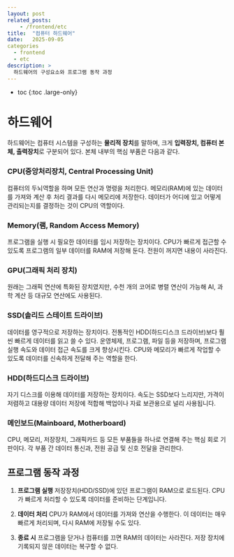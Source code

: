 ```yaml
---
layout: post
related_posts:
    - /frontend/etc
title:  "컴퓨터 하드웨어"
date:   2025-09-05
categories
  - frontend
  - etc
description: >
  하드웨어의 구성요소와 프로그램 동작 과정
---
```

* toc
{:toc .large-only}

# 하드웨어
하드웨어는 컴퓨터 시스템을 구성하는 **물리적 장치**를 말하며, 크게 **입력장치, 컴퓨터 본체, 출력장치**로 구분되어 있다. 본체 내부의 핵심 부품은 다음과 같다.

### CPU(중앙처리장치, Central Processing Unit)
컴퓨터의 두뇌역할을 하며 모든 연산과 명령을 처리한다. 메모리(RAM)에 있는 데이터를 가져와 계산 후 처리 결과를 다시 메모리에 저장한다. 데이터가 어디에 있고 어떻게 관리되는지를 결정하는 것이 CPU의 역할이다.

### Memory(램, Random Access Memory)
프로그램을 실행 시 필요한 데이터를 임시 저장하는 장치이다. CPU가 빠르게 접근할 수 있도록 프로그램의 일부 데이터를 RAM에 저장해 둔다. 전원이 꺼지면 내용이 사라진다.

### GPU(그래픽 처리 장치)
원래는 그래픽 연산에 특화된 장치였지만, 수천 개의 코어로 병렬 연산이 가능해 AI, 과학 계산 등 대규모 연산에도 사용된다.

### SSD(솔리드 스테이트 드라이브)
데이터를 영구적으로 저장하는 장치이다. 전통적인 HDD(하드디스크 드라이브)보다 훨씬 빠르게 데이터를 읽고 쓸 수 있다. 운영체제, 프로그램, 파일 등을 저장하며, 프로그램 실행 속도와 데이터 접근 속도를 크게 향상시킨다. CPU와 메모리가 빠르게 작업할 수 있도록 데이터를 신속하게 전달해 주는 역할을 한다.

### HDD(하드디스크 드라이브)
자기 디스크를 이용해 데이터를 저장하는 장치이다. 속도는 SSD보다 느리지만, 가격이 저렴하고 대용량 데이터 저장에 적합해 백업이나 자료 보관용으로 널리 사용됩니다.

### 메인보드(Mainboard, Motherboard)
CPU, 메모리, 저장장치, 그래픽카드 등 모든 부품들을 하나로 연결해 주는 핵심 회로 기판이다. 각 부품 간 데이터 통신과, 전원 공급 및 신호 전달을 관리한다.

## 프로그램 동작 과정
1. **프로그램 실행**
저장장치(HDD/SSD)에 있던 프로그램이 RAM으로 로드된다. CPU가 빠르게 처리할 수 있도록 데이터를 준비하는 단계입니다.

2. **데이터 처리**
CPU가 RAM에서 데이터를 가져와 연산을 수행한다. 이 데이터는 매우 빠르게 처리되며, 다시 RAM에 저장될 수도 있다.

3. **종료 시**
프로그램을 닫거나 컴퓨터를 끄면 RAM의 데이터는 사라진다. 저장 장치에 기록되지 않은 데이터는 복구할 수 없다.